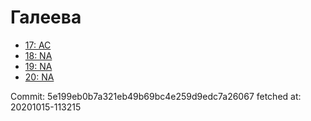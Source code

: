# Галеева
- [17: AC](17.md)
- [18: NA](18.md)
- [19: NA](19.md)
- [20: NA](20.md)

Commit: 5e199eb0b7a321eb49b69bc4e259d9edc7a26067
 fetched at: 20201015-113215
